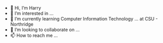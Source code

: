 - 👋 Hi, I’m Harry
- 👀 I’m interested in ...
- 🌱 I’m currently learning Computer Information Technology ... at CSU - Northridge
- 💞️ I’m looking to collaborate on ...
- 📫 How to reach me ... 

<!---
hagrace4/hagrace4 is a ✨ special ✨ repository because its `README.md` (this file) appears on your GitHub profile.
You can click the Preview link to take a look at your changes.
--->
